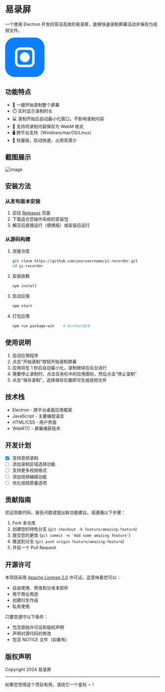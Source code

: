 # 易录屏

一个使用 Electron 开发的简洁高效的易录屏，能够快速录制屏幕活动并保存为视频文件。

![应用预览](./assets/logo.svg)

## 功能特点

- 🎥 一键开始录制整个屏幕
- ⏱️ 实时显示录制时长
- 💻 录制开始后自动最小化窗口，不影响录制内容
- 💾 支持将录制内容保存为 WebM 格式
- 🖥️ 跨平台支持（Windows/macOS/Linux）
- 🚀 轻量级，启动快速，占用资源少

## 截图展示

![image](https://github.com/user-attachments/assets/f8042860-134b-43c6-b5f6-7cc3ab4679f4)


## 安装方法

### 从发布版本安装

1. 前往 [Releases](https://github.com/yourusername/yi-recorder/releases) 页面
2. 下载适合您操作系统的安装包
3. 解压后直接运行（便携版）或安装后运行

### 从源码构建

1. 克隆仓库

   ```bash
   git clone https://github.com/yourusername/yi-recorder.git
   cd yi-recorder
   ```

2. 安装依赖

   ```bash
   npm install
   ```

3. 启动应用

   ```bash
   npm start
   ```

4. 打包应用
   ```bash
   npm run package-win    # Windows版本
   ```

## 使用说明

1. 启动应用程序
2. 点击"开始录制"按钮开始录制屏幕
3. 应用将在 1 秒后自动最小化，录制继续在后台进行
4. 需要停止录制时，点击任务栏中的应用图标，然后点击"停止录制"
5. 点击"保存录制"，选择保存位置即可生成视频文件

## 技术栈

- Electron - 跨平台桌面应用框架
- JavaScript - 主要编程语言
- HTML/CSS - 用户界面
- WebRTC - 屏幕捕获技术

## 开发计划

- [x] 支持音频录制
- [ ] 添加录制区域选择功能
- [ ] 支持更多视频格式
- [ ] 添加视频编辑功能
- [ ] 优化视频质量选项

## 贡献指南

欢迎贡献代码、报告问题或提出新功能建议。请遵循以下步骤：

1. Fork 本仓库
2. 创建您的特性分支 (`git checkout -b feature/amazing-feature`)
3. 提交您的更改 (`git commit -m 'Add some amazing feature'`)
4. 推送到分支 (`git push origin feature/amazing-feature`)
5. 开启一个 Pull Request

## 开源许可

本项目采用 [Apache License 2.0](LICENSE) 许可证。这意味着您可以：

- 自由使用、修改和分发本软件
- 用于商业用途
- 创建衍生作品
- 私有使用

只要您遵守以下条件：

- 包含原始许可证和版权声明
- 声明对源代码的修改
- 包含 NOTICE 文件（如果有）

## 版权声明

Copyright 2024 易录屏

---

如果您觉得这个项目有用，请给它一个星标 ⭐️！
